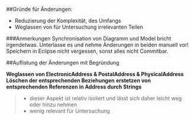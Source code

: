 ##Gründe für Änderungen:
- Reduzierung der Komplexität, des Umfangs
- Weglassen von für Untersuchung irrelevanten Teilen

###Anmerkungen
Synchronisation von Diagramm und Model bricht irgendetwas.
Unterlasse es und nehme Änderungen in beiden manuell vor!
Speichern in Eclipse nicht vergessen, sonst alles nicht Commitbar.

##Auflistung der Änderungen mit Begründung

**Weglassen von ElectronicAddress & PostalAddress & PhysicalAddress**
**Löschen der entsprechenden Beziehungen**
**erstetzen von entsprechenden Referenzen in Address durch Strings**
>- dieser Aspekt ist relativ isoliert und lässt sich daher leicht weg oder hinzu nehmen
>- wenig relevant für Untersuchung


